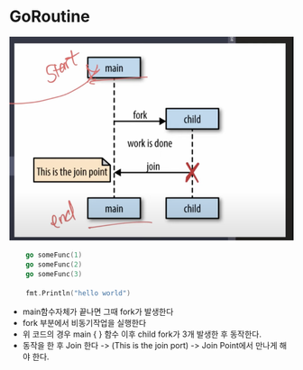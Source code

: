 # GoRoutine

![goroutine](./pubilc/goroutine.png)

```go
    go someFunc(1)
	go someFunc(2)
	go someFunc(3)

	fmt.Println("hello world")
```

- main함수자체가 끝나면 그때 fork가 발생한다
- fork 부분에서 비동기작업을 실행한다
- 위 코드의 경우 main { } 함수 이후 child fork가 3개 발생한 후 동작한다.
- 동작을 한 후 Join 한다 -> (This is the join port) -> Join Point에서 만나게 해야 한다.
